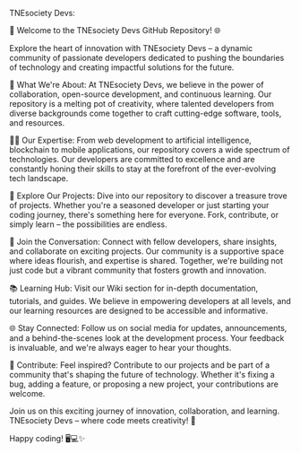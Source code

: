 TNEsociety Devs:

🚀 Welcome to the TNEsociety Devs GitHub Repository! 🌐

Explore the heart of innovation with TNEsociety Devs – a dynamic community of passionate developers dedicated to pushing the boundaries of technology and creating impactful solutions for the future.

🌟 What We're About:
At TNEsociety Devs, we believe in the power of collaboration, open-source development, and continuous learning. Our repository is a melting pot of creativity, where talented developers from diverse backgrounds come together to craft cutting-edge software, tools, and resources.

👨‍💻 Our Expertise:
From web development to artificial intelligence, blockchain to mobile applications, our repository covers a wide spectrum of technologies. Our developers are committed to excellence and are constantly honing their skills to stay at the forefront of the ever-evolving tech landscape.

🔗 Explore Our Projects:
Dive into our repository to discover a treasure trove of projects. Whether you're a seasoned developer or just starting your coding journey, there's something here for everyone. Fork, contribute, or simply learn – the possibilities are endless.

🤝 Join the Conversation:
Connect with fellow developers, share insights, and collaborate on exciting projects. Our community is a supportive space where ideas flourish, and expertise is shared. Together, we're building not just code but a vibrant community that fosters growth and innovation.

📚 Learning Hub:
Visit our Wiki section for in-depth documentation, tutorials, and guides. We believe in empowering developers at all levels, and our learning resources are designed to be accessible and informative.

🌐 Stay Connected:
Follow us on social media for updates, announcements, and a behind-the-scenes look at the development process. Your feedback is invaluable, and we're always eager to hear your thoughts.

🙌 Contribute:
Feel inspired? Contribute to our projects and be part of a community that's shaping the future of technology. Whether it's fixing a bug, adding a feature, or proposing a new project, your contributions are welcome.

Join us on this exciting journey of innovation, collaboration, and learning. TNEsociety Devs – where code meets creativity! 🚀

Happy coding! 🖥️💻✨

<!---
TNESocietyDev/TNESocietyDev is a ✨ special ✨ repository because its `README.md` (this file) appears on your GitHub profile.
You can click the Preview link to take a look at your changes.
--->
